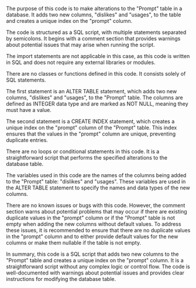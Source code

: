 The purpose of this code is to make alterations to the "Prompt" table in a database. It adds two new columns, "dislikes" and "usages", to the table and creates a unique index on the "prompt" column.

The code is structured as a SQL script, with multiple statements separated by semicolons. It begins with a comment section that provides warnings about potential issues that may arise when running the script.

The import statements are not applicable in this case, as this code is written in SQL and does not require any external libraries or modules.

There are no classes or functions defined in this code. It consists solely of SQL statements.

The first statement is an ALTER TABLE statement, which adds two new columns, "dislikes" and "usages", to the "Prompt" table. The columns are defined as INTEGER data type and are marked as NOT NULL, meaning they must have a value.

The second statement is a CREATE INDEX statement, which creates a unique index on the "prompt" column of the "Prompt" table. This index ensures that the values in the "prompt" column are unique, preventing duplicate entries.

There are no loops or conditional statements in this code. It is a straightforward script that performs the specified alterations to the database table.

The variables used in this code are the names of the columns being added to the "Prompt" table: "dislikes" and "usages". These variables are used in the ALTER TABLE statement to specify the names and data types of the new columns.

There are no known issues or bugs with this code. However, the comment section warns about potential problems that may occur if there are existing duplicate values in the "prompt" column or if the "Prompt" table is not empty when adding the new columns without default values. To address these issues, it is recommended to ensure that there are no duplicate values in the "prompt" column and to either provide default values for the new columns or make them nullable if the table is not empty.

In summary, this code is a SQL script that adds two new columns to the "Prompt" table and creates a unique index on the "prompt" column. It is a straightforward script without any complex logic or control flow. The code is well-documented with warnings about potential issues and provides clear instructions for modifying the database table.
